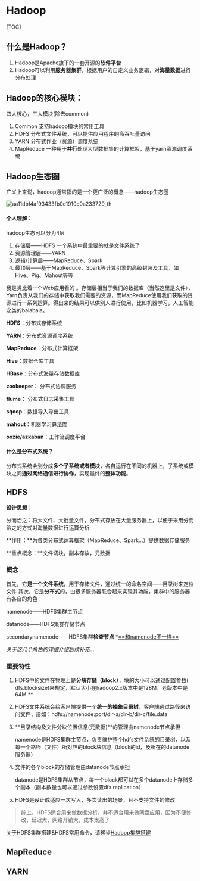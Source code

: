 # Hadoop

[TOC]



## 什么是Hadoop？

1. Hadoop是Apache旗下的一套开源的**软件平台**
2. Hadoop可以利用**服务器集群**，根据用户的自定义业务逻辑，对**海量数据**进行分布处理



## Hadoop的核心模块：

四大核心，三大模块(除去common)

1. Common 支持hadoop模块的常用工具
2. HDFS 分布式文件系统，可以提供应用程序的高吞吐量访问
3. YARN 分布式作业（资源）调度系统
4. MapReduce 一种用于**并行**处理大型数据集的计算框架，基于yarn资源调度系统



## Hadoop生态圈

广义上来说，hadoop通常指的是一个更广泛的概念——hadoop生态圈

![aa11dbf4af93433fb0c1910c0a233729_th](/Users/xiajun/Downloads/aa11dbf4af93433fb0c1910c0a233729_th.jpg)



#### 个人理解：

hadoop生态可以分为4层

1. 存储层——HDFS 一个系统中最重要的就是文件系统了
2. 资源管理层——YARN
3. 逻辑/计算层——MapReduce、Spark
4. 最顶层——基于MapReduce、Spark等计算引擎的高级封装及工具，如Hive、Pig、Mahout等等

我是类比着一个Web应用看的 。存储层相当于我们的数据库（当然这里是文件），Yarn负责从我们的存储中获取我们需要的资源，而MapReduce使用我们获取的资源进行一系列运算。得出来的结果可以供别人进行使用，比如机器学习，人工智能之类的balabala。




**HDFS**：分布式存储系统

**YARN**：分布式资源调度系统

**MapReduce**：分布式计算框架

**Hive**：数据仓库工具

**HBase**：分布式海量存储数据库

**zookeeper**： 分布式协调服务

**flume**： 分布式日志采集工具

**sqoop**：数据导入导出工具

**mahout**：机器学习算法库

**oozie/azkaban**：工作流调度平台



#### 什么是分布式系统？

分布式系统会划分成**多个子系统或者模块**，各自运行在不同的机器上，子系统或模块之间**通过网络通信进行协作**，实现最终的**整体功能**。



## HDFS

**设计思想：**

分而治之：将大文件、大批量文件，分布式存放在大量服务器上，以便于采用分而治之的方式对海量数据进行运算分析

**作用：**为各类分布式运算框架（MapReduce、Spark…）提供数据存储服务

**重点概念：**文件切块，副本存放，元数据



### 概念

首先，它**是一个文件系统**，用于存储文件，通过统一的命名空间——目录树来定位文件
其次，它是**分布式**的，由很多服务器联合起来实现其功能，集群中的服务器有各自的角色：

namenode——HDFS集群主节点

datanode——HDFS集群存储节点

secondarynamenode——HDFS集群**检查节点**   *<u>==和namenode不一样==</u>

*关于这几个角色的详细介绍后续补充*...



### 重要特性

1. HDFS中的文件在物理上是**分块存储（block）**，块的大小可以通过配置参数( dfs.blocksize)来规定，默认大小在hadoop2.x版本中是128M，老版本中是64M **

2. HDFS文件系统会给客户端提供一个**统一的抽象目录树**，客户端通过路径来访问文件，形如：hdfs://namenode:port/dir-a/dir-b/dir-c/file.data

3. **目录结构及文件分块位置信息(元数据)**的管理由namenode节点承担

   namenode是HDFS集群主节点，负责维护整个hdfs文件系统的目录树，以及每一个路径（文件）所对应的block块信息（block的id，及所在的datanode服务器）

4. 文件的各个block的存储管理由datanode节点承担

   datanode是HDFS集群从节点，每一个block都可以在多个datanode上存储多个副本（副本数量也可以通过参数设置dfs.replication）

5. HDFS是设计成适应一次写入，多次读出的场景，且不支持文件的修改

> 综上，HDFS适合用来做数据分析，并不适合用来做网盘应用，因为不便修改，延迟大，网络开销大，成本太高了



关于HDFS集群搭建&HDFS常用命令，请移步[Hadoop集群搭建]()



## MapReduce



## YARN

